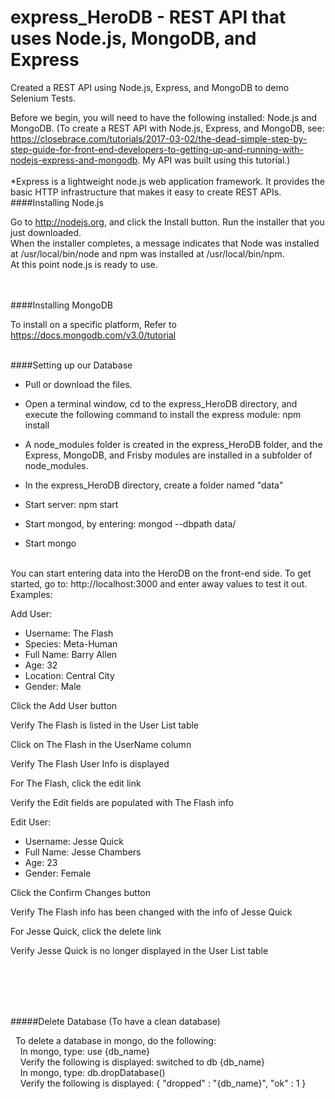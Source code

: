 # express_HeroDB - REST API that uses Node.js, MongoDB, and Express
Created a REST API using Node.js, Express, and MongoDB to demo Selenium Tests.


Before we begin, you will need to have the following installed: Node.js and MongoDB. (To create a REST API with Node.js, Express, and MongoDB, see: https://closebrace.com/tutorials/2017-03-02/the-dead-simple-step-by-step-guide-for-front-end-developers-to-getting-up-and-running-with-nodejs-express-and-mongodb. My API was built using this tutorial.)
<br /><br />
*Express is a lightweight node.js web application framework. It provides the basic HTTP infrastructure that makes it easy to create REST APIs.
<br />
####Installing Node.js

Go to http://nodejs.org, and click the Install button.
Run the installer that you just downloaded. <br />
When the installer completes, a message indicates that Node was installed at /usr/local/bin/node and npm was installed at /usr/local/bin/npm.<br />
At this point node.js is ready to use. 

<br /><br />
####Installing MongoDB

To install on a specific platform, Refer to https://docs.mongodb.com/v3.0/tutorial

<br />
####Setting up our Database

- Pull or download the files.

- Open a terminal window, cd to the express_HeroDB directory, and execute the following command to install the express module: npm install

- A node_modules folder is created in the express_HeroDB folder, and the Express, MongoDB, and Frisby modules are installed in a subfolder of node_modules.

- In the express_HeroDB directory, create a folder named "data"

- Start server: npm start

- Start mongod, by entering: mongod --dbpath data/

- Start mongo
 

<br />
You can start entering data into the HeroDB on the front-end side. To get started, go to: http://localhost:3000 and enter away values to test it out.

<br />
Examples:

 Add User:
 - Username: The Flash
 - Species: Meta-Human
 - Full Name: Barry Allen
 - Age: 32
 - Location: Central City
 - Gender: Male

 Click the Add User button

 Verify The Flash is listed in the User List table

 Click on The Flash in the UserName column

 Verify The Flash User Info is displayed

 For The Flash, click the edit link

 Verify the Edit fields are populated with The Flash info

 Edit User:
 - Username: Jesse Quick
 - Full Name: Jesse Chambers
 - Age: 23
 - Gender: Female

Click the Confirm Changes button

Verify The Flash info has been changed with the info of Jesse Quick

For Jesse Quick, click the delete link

Verify Jesse Quick is no longer displayed in the User List table


<br /><br /><br /><br />



#####Delete Database (To have a clean database)

 &nbsp;&nbsp;To delete a database in mongo, do the following:
 <br />&nbsp;&nbsp;&nbsp;&nbsp;In mongo, type: use {db_name}
 <br />&nbsp;&nbsp;&nbsp;&nbsp;Verify the following is displayed: switched to db {db_name}
 <br />&nbsp;&nbsp;&nbsp;&nbsp;In mongo, type: db.dropDatabase()
 <br />&nbsp;&nbsp;&nbsp;&nbsp;Verify the following is displayed: { "dropped" : "{db_name}", "ok" : 1 }
  